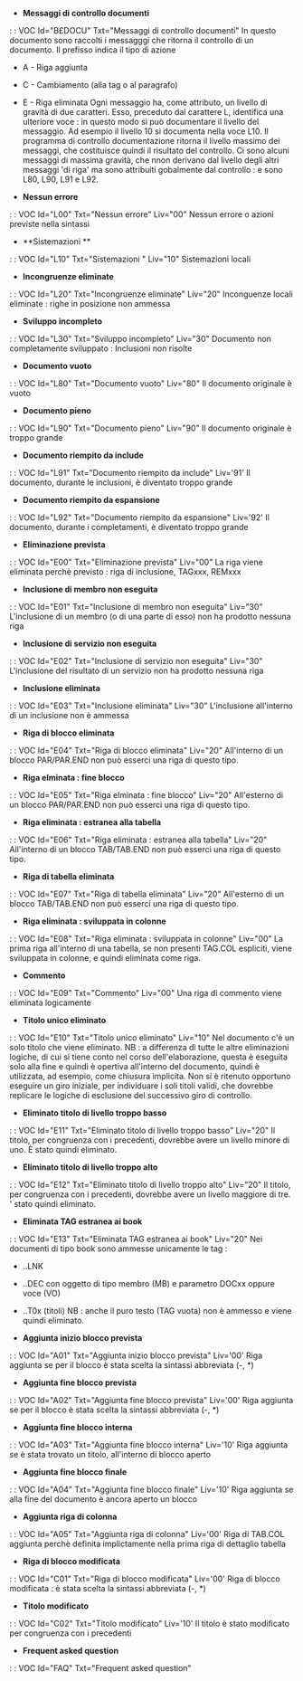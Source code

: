 - **Messaggi di controllo documenti**

 :  : VOC Id="B£DOCU"   Txt="Messaggi di controllo documenti"
In questo documento sono raccolti i messagggi che ritorna il controllo di un documento.
Il prefisso indica il tipo di azione
- A - Riga aggiunta
- C - Cambiamento (alla tag o al paragrafo)
- E - Riga eliminata
Ogni messaggio ha, come attributo, un livello di gravità di due caratteri.
Esso, preceduto dal carattere L, identifica una ulteriore voce :  in questo modo si può documentare il livello del messaggio. Ad esempio il livello 10 si documenta nella voce L10.
Il programma di controllo documentazione ritorna il livello massimo dei messaggi, che costituisce quindi il risultato del controllo.
Ci sono alcuni messaggi di massima gravità, che nnon derivano dal  livello degli altri messaggi 'di riga' ma sono attribuiti gobalmente dal controllo :  e sono L80, L90, L91 e L92.

- **Nessun errore**

 :  : VOC Id="L00"      Txt="Nessun errore"  Liv="00"
Nessun errore o azioni previste nella sintassi

- **Sistemazioni **

 :  : VOC Id="L10"      Txt="Sistemazioni " Liv="10"
Sistemazioni locali

- **Incongruenze eliminate**

 :  : VOC Id="L20"      Txt="Incongruenze eliminate"  Liv="20"
Inconguenze locali eliminate :  righe in posizione non ammessa

- **Sviluppo incompleto**

 :  : VOC Id="L30"      Txt="Sviluppo incompleto"  Liv="30"
Documento non completamente sviluppato :  Inclusioni non risolte


- **Documento vuoto**

 :  : VOC Id="L80"      Txt="Documento vuoto"  Liv="80"
Il documento originale è vuoto

- **Documento pieno**

 :  : VOC Id="L90"      Txt="Documento pieno"  Liv="90"
Il documento originale è troppo grande

- **Documento riempito da include**

 :  : VOC Id="L91"      Txt="Documento riempito da include" Liv='91'
Il documento, durante le inclusioni, è diventato troppo grande

- **Documento riempito da espansione**

 :  : VOC Id="L92"      Txt="Documento riempito da espansione" Liv='92'
Il documento, durante i completamenti, è diventato troppo grande


- **Eliminazione prevista**

 :  : VOC Id="E00"      Txt="Eliminazione prevista"  Liv="00"
La riga viene eliminata perchè previsto :  riga di inclusione, TAGxxx, REMxxx

- **Inclusione di membro non eseguita**

 :  : VOC Id="E01"      Txt="Inclusione di membro non eseguita" Liv="30"
L'inclusione di un membro (o di una parte di esso) non ha prodotto nessuna riga

- **Inclusione di servizio non eseguita**

 :  : VOC Id="E02"      Txt="Inclusione di servizio non eseguita" Liv="30"
L'inclusione del risultato di un servizio non ha prodotto nessuna riga

- **Inclusione eliminata**

 :  : VOC Id="E03"      Txt="Inclusione eliminata" Liv="30"
L'inclusione all'interno di un inclusione non è ammessa

- **Riga di blocco eliminata**

 :  : VOC Id="E04"      Txt="Riga di blocco eliminata" Liv="20"
All'interno di un blocco PAR/PAR.END non può esserci una riga di questo tipo.

- **Riga elminata :  fine blocco**

 :  : VOC Id="E05"      Txt="Riga elminata :  fine blocco" Liv="20"
All'esterno di un blocco PAR/PAR.END non può esserci una riga di questo tipo.

- **Riga eliminata :  estranea alla tabella**

 :  : VOC Id="E06"      Txt="Riga eliminata :  estranea alla tabella" Liv="20"
All'interno di un blocco TAB/TAB.END non può esserci una riga di questo tipo.

- **Riga di tabella eliminata**

 :  : VOC Id="E07"      Txt="Riga di tabella eliminata" Liv="20"
All'esterno di un blocco TAB/TAB.END non può esserci una riga di questo tipo.

- **Riga eliminata :  sviluppata in colonne**

 :  : VOC Id="E08"      Txt="Riga eliminata :  sviluppata in colonne" Liv="00"
La prima riga all'interno di una tabella, se non presenti TAG.COL espliciti, viene sviluppata in colonne, e quindi eliminata come riga.

- **Commento**

 :  : VOC Id="E09"      Txt="Commento" Liv="00"
Una riga di commento viene eliminata logicamente

- **Titolo unico eliminato**

 :  : VOC Id="E10"      Txt="Titolo unico eliminato" Liv="10"
Nel documento c'è un solo titolo che viene eliminato.
NB :  a differenza di tutte le altre eliminazioni logiche, di cui si tiene conto nel corso dell'elaborazione, questa è eseguita solo alla fine e quindi è opertiva all'interno del documento, quindi è utilizzata, ad esempio, come chiusura implicita.
Non si è ritenuto opportuno eseguire un giro iniziale, per individuare i soli titoli validi, che dovrebbe replicare le logiche di esclusione del successivo giro di controllo.

- **Eliminato titolo di livello troppo basso**

 :  : VOC Id="E11"      Txt="Eliminato titolo di livello troppo basso" Liv="20"
Il titolo, per congruenza con i precedenti, dovrebbe avere un livello minore di uno.
È stato quindi eliminato.

- **Eliminato titolo di livello troppo alto**

 :  : VOC Id="E12"      Txt="Eliminato titolo di livello troppo alto" Liv="20"
Il titolo, per congruenza con i precedenti, dovrebbe avere un livello maggiore di tre.
' stato quindi eliminato.

- **Eliminata TAG estranea ai book**

 :  : VOC Id="E13"      Txt="Eliminata TAG estranea ai book" Liv="20"
Nei documenti di tipo book sono ammesse unicamente le tag : 
- ..LNK
- ..DEC con oggetto di tipo membro (MB) e parametro DOCxx oppure voce (VO)
- ..T0x (titoli)
NB :  anche il puro testo (TAG vuota) non è ammesso e viene quindi eliminato.


- **Aggiunta inizio blocco prevista**

 :  : VOC Id="A01"      Txt="Aggiunta inizio blocco prevista"  Liv='00'
Riga aggiunta se per il blocco è stata scelta la sintassi abbreviata (-, \*)

- **Aggiunta fine blocco prevista**

 :  : VOC Id="A02"      Txt="Aggiunta fine blocco prevista"  Liv='00'
Riga aggiunta se per il blocco è stata scelta la sintassi abbreviata (-, \*)

- **Aggiunta fine blocco interna**

 :  : VOC Id="A03"      Txt="Aggiunta fine blocco interna"  Liv='10'
Riga aggiunta se è stata trovato un titolo, all'interno di blocco aperto

- **Aggiunta fine blocco finale**

 :  : VOC Id="A04"      Txt="Aggiunta fine blocco finale"  Liv='10'
Riga aggiunta se alla fine del documento è ancora aperto un blocco

- **Aggiunta riga di colonna**

 :  : VOC Id="A05"      Txt="Aggiunta riga di colonna"  Liv='00'
Riga di TAB.COL aggiunta perchè definita implictamente nella prima riga di dettaglio tabella


- **Riga di blocco modificata**

 :  : VOC Id="C01"      Txt="Riga di blocco modificata"  Liv='00'
Riga di blocco modificata :  è stata scelta la sintassi abbreviata (-, \*)

- **Titolo modificato**

 :  : VOC Id="C02"      Txt="Titolo modificato"  Liv='10'
Il titolo è stato modificato per congruenza con i precedenti

- **Frequent asked question**

 :  : VOC Id="FAQ" Txt="Frequent asked question"
